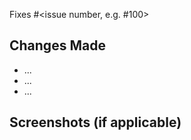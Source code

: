 Fixes #<issue number, e.g. #100>

## Changes Made

- ...
- ...
- ...

## Screenshots (if applicable)

